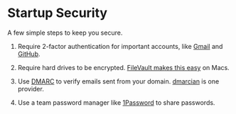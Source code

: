 # Startup Security

A few simple steps to keep you secure.

1. Require 2-factor authentication for important accounts, like [Gmail](https://www.google.com/landing/2step/) and [GitHub](https://help.github.com/articles/about-two-factor-authentication/).

2. Require hard drives to be encrypted. [FileVault makes this easy](https://support.apple.com/en-us/HT204837) on Macs.

3. Use [DMARC](https://dmarc.org/overview/) to verify emails sent from your domain. [dmarcian](https://dmarcian.com/) is one provider.

4. Use a team password manager like [1Password](https://1password.com/) to share passwords.
